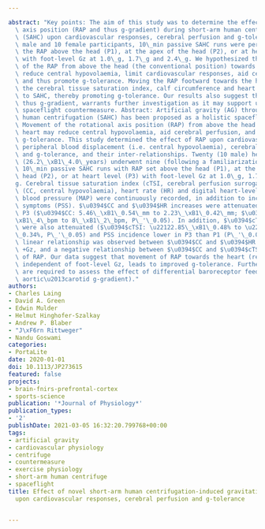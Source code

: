---
abstract: "Key points: The aim of this study was to determine the effect of rotational\
  \ axis position (RAP and thus g-gradient) during short-arm human centrifugation\
  \ (SAHC) upon cardiovascular responses, cerebral perfusion and g-tolerance. In 10\
  \ male and 10 female participants, 10\_min passive SAHC runs were performed with\
  \ the RAP above the head (P1), at the apex of the head (P2), or at heart level (P3),\
  \ with foot-level Gz at 1.0\_g, 1.7\_g and 2.4\_g. We hypothesized that movement\
  \ of the RAP from above the head (the conventional position) towards the heart might\
  \ reduce central hypovolaemia, limit cardiovascular responses, aid cerebral perfusion,\
  \ and thus promote g-tolerance. Moving the RAP footward towards the heart decreased\
  \ the cerebral tissue saturation index, calf circumference and heart rate responses\
  \ to SAHC, thereby promoting g-tolerance. Our results also suggest that RAP, and\
  \ thus g-gradient, warrants further investigation as it may support use as a holistic\
  \ spaceflight countermeasure. Abstract: Artificial gravity (AG) through short-arm\
  \ human centrifugation (SAHC) has been proposed as a holistic spaceflight countermeasure.\
  \ Movement of the rotational axis position (RAP) from above the head towards the\
  \ heart may reduce central hypovolaemia, aid cerebral perfusion, and thus promote\
  \ g-tolerance. This study determined the effect of RAP upon cardiovascular responses,\
  \ peripheral blood displacement (i.e. central hypovolaemia), cerebral perfusion\
  \ and g-tolerance, and their inter-relationships. Twenty (10 male) healthy participants\
  \ (26.2\_\xB1\_4.0\_years) underwent nine (following a familiarization run) randomized\
  \ 10\_min passive SAHC runs with RAP set above the head (P1), at the apex of the\
  \ head (P2), or at heart level (P3) with foot-level Gz at 1.0\_g, 1.7\_g and 2.4\_\
  g. Cerebral tissue saturation index (cTSI, cerebral perfusion surrogate), calf circumference\
  \ (CC, central hypovolaemia), heart rate (HR) and digital heart-level mean arterial\
  \ blood pressure (MAP) were continuously recorded, in addition to incidence of pre-syncopal\
  \ symptoms (PSS). $\u0394$CC and $\u0394$HR increases were attenuated from P1 to\
  \ P3 ($\u0394$CC: 5.46\_\xB1\_0.54\_mm to 2.23\_\xB1\_0.42\_mm; $\u0394$HR: 50\_\
  \xB1\_4\_bpm to 8\_\xB1\_2\_bpm, P\_'\_0.05). In addition, $\u0394$cTSI decrements\
  \ were also attenuated ($\u0394$cTSI: \u22122.85\_\xB1\_0.48% to \u22120.95\_\xB1\
  \_0.34%, P\_'\_0.05) and PSS incidence lower in P3 than P1 (P\_'\_0.05). A positive\
  \ linear relationship was observed between $\u0394$CC and $\u0394$HR with increasing\
  \ +Gz, and a negative relationship between $\u0394$CC and $\u0394$cTSI, both independent\
  \ of RAP. Our data suggest that movement of RAP towards the heart (reduced g-gradient),\
  \ independent of foot-level Gz, leads to improved g-tolerance. Further investigations\
  \ are required to assess the effect of differential baroreceptor feedback (i.e.\
  \ aortic\u2013carotid g-gradient)."
authors:
- Charles Laing
- David A. Green
- Edwin Mulder
- Helmut Hinghofer-Szalkay
- Andrew P. Blaber
- "J\xF6rn Rittweger"
- Nandu Goswami
categories:
- PortaLite
date: 2020-01-01
doi: 10.1113/JP273615
featured: false
projects:
- brain-fnirs-prefrontal-cortex
- sports-science
publication: '*Journal of Physiology*'
publication_types:
- '2'
publishDate: 2021-03-05 16:32:20.799768+00:00
tags:
- artificial gravity
- cardiovascular physiology
- centrifuge
- countermeasure
- exercise physiology
- short-arm human centrifuge
- spaceflight
title: Effect of novel short-arm human centrifugation-induced gravitational gradients
  upon cardiovascular responses, cerebral perfusion and g-tolerance

---
